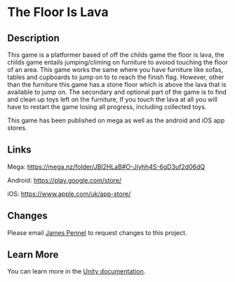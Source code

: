 # The Floor Is Lava

## Description

This game is a platformer based of off the childs game the floor is lava, the childs game entails jumping/climing on furniture to avoiod touching the floor of an area. This game 
works the same where you have furniture like sofas, tables and cupboards to jump on to to reach the finish flag. However, other than the furniture this game has a stone floor which is above the lava that is available to jump on. The secondary and optional part of the game is to find and clean up toys left on the furniture, If you touch the lava at all you will have to restart the game losing all progress, including collected toys.

This game has been published on mega as well as the android and iOS app stores.

## Links

Mega: https://mega.nz/folder/JBl2HLaB#O-Jiyhh4S-6qD3uf2d06dQ

Android: https://play.google.com/store/

iOS: https://www.apple.com/uk/app-store/

## Changes

Please email [James Pennel](mailto:JamBenJen20@gmail.com) to request changes to this project.

## Learn More

You can learn more in the [Unity documentation](https://docs.unity.com/).
